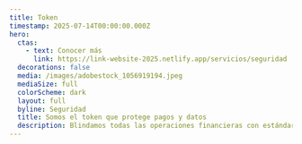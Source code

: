 ```yaml
---
title: Token
timestamp: 2025-07-14T00:00:00.000Z
hero:
  ctas:
    - text: Conocer más
      link: https://link-website-2025.netlify.app/servicios/seguridad
  decorations: false
  media: /images/adobestock_1056919194.jpeg
  mediaSize: full
  colorScheme: dark
  layout: full
  byline: Seguridad
  title: Somos el token que protege pagos y datos
  description: Blindamos todas las operaciones financieras con estándares globales.
---
```

